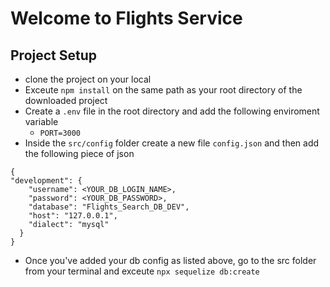 # Welcome to Flights Service

## Project Setup
- clone the project on your local 
- Exceute `npm install` on the same path as your root directory of the downloaded project
- Create a `.env` file in the root directory and add the following enviroment variable
    - `PORT=3000`
- Inside the `src/config` folder create a new file `config.json` and then add the following piece of json 

```
{
"development": {
    "username": <YOUR_DB_LOGIN_NAME>,
    "password": <YOUR_DB_PASSWORD>,
    "database": "Flights_Search_DB_DEV",
    "host": "127.0.0.1",
    "dialect": "mysql"
  }
}
```
- Once you've added your db config as listed above, go to the src folder from your terminal and exceute `npx sequelize db:create`
```
